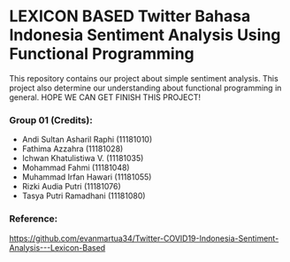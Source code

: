 # LEXICON BASED Twitter Bahasa Indonesia Sentiment Analysis Using Functional Programming
This repository contains our project about simple sentiment analysis. This project also determine our understanding about functional programming in general. HOPE WE CAN GET FINISH THIS PROJECT!

### Group 01 (Credits):
* Andi Sultan Asharil Raphi (11181010)
* Fathima Azzahra (11181028)
* Ichwan Khatulistiwa V. (11181035)
* Mohammad Fahmi (11181048)
* Muhammad Irfan Hawari (11181055)
* Rizki Audia Putri (11181076)
* Tasya Putri Ramadhani (11181080)

### Reference:
https://github.com/evanmartua34/Twitter-COVID19-Indonesia-Sentiment-Analysis---Lexicon-Based